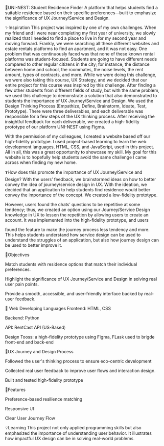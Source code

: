 🏡UNI-NEST: Student Residence Finder A platform that helps students find a suitable residence based on their specific preferences—built to emphasize the significance of UX Journey/Service and Design.

✨Inspiration This project was inspired by one of my own challenges. When my friend and I were near completing my first year of university, we slowly realized that I needed to find a place to live in for my second year and moving forward. Frankly, we were searching all these different websites and estate rentals platforms to find an apartment, and it was not easy. One problem that was continuously faced was that none of these known rental platforms was student-focused. Students are going to have different needs compared to other regular citizens in the city; for instance, the distance between home and school, the roommates, the noise levels, the rent amount, types of contracts, and more. While we were doing this challenge, we were also taking this course, UX Strategy, and we decided that our entire project for this course was inspired by this challenge. After finding a few other students from different fields of study, but with the same problem, we used this challenge to demonstrate a solution that also demonstrated to students the importance of UX Journey/Service and Design. We used the Design Thinking Process (Empathize, Define, Brainstorm, Ideate, Test, Prototype). There were three deliverables, and each deliverable was responsible for a few steps of the UX thinking process. After receiving the insightful feedback for each deliverable, we created a high-fidelity prototype of our platform UNI-NEST using Figma.

With the permission of my colleagues, I created a website based off our high-fidelity prototype. I used project-based learning to learn the web development languages, HTML, CSS, and JavaScript, used in this project. All in all, this was a great opportunity to showcase my skill. My goal for this website is to hopefully help students avoid the same challenge I came across when finding my new home.

❓How does this promote the importance of UX Journey/Service and Design? With the users’ feedback, we brainstormed ideas on how to better convey the idea of journey/service design in UX. With the ideation, we decided that an application to help students find residence would better convey the importance of the concept. We created a low-fidelity prototype.

However, users found the chats’ questions to be repetitive at some tendency; thus, we created an option using our Journey/Service Design knowledge in UX to lessen the repetition by allowing users to create an account. It was implemented into the high-fidelity prototype, and users

found the feature to make the journey process less tendency and more. This helps students understand how service design can be used to understand the struggles of an application, but also how journey design can be used to better improve it.

🎯Objectives

Match students with residence options that match their individual preferences.

Highlight the significance of UX Journey/Service and Design in solving real user pain points.

Provide a smooth, accessible, and user-friendly interface backed by real-user feedback.

🧰 Web Developing Languages Frontend: HTML, CSS

Backend: Python

API: RentCast API (US-Based)

Design Tooss: a high-fidelity prototype using Figma, FLask used to brigde front-end and back-end

👣UX Journey and Design Process

Followed the user's thinking process to ensure eco-centric development

Collected real user feedback to improve user flows and interaction design.

Built and tested high-fidelity prototype

🚀Features

Preference-based resilience matching

Responsive UI

Clear User Journey Flow

💡Learning This project not only applied programming skills but also emphasized the importance of understanding user behavior. It illustrates how impactful UX design can be in solving real-world problems.
